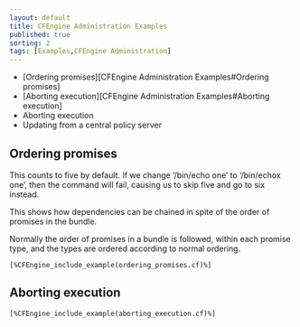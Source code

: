 ```yaml
---
layout: default
title: CFEngine Administration Examples
published: true
sorting: 2
tags: [Examples,CFEngine Administration]
---
```


* [Ordering promises][CFEngine Administration Examples#Ordering promises]
* [Aborting execution][CFEngine Administration Examples#Aborting execution]
* Aborting execution
* Updating from a central policy server

## Ordering promises

This counts to five by default. If we change ‘/bin/echo one’ to ‘/bin/echox one’, then the command will fail, causing us to skip five and go to six instead.

This shows how dependencies can be chained in spite of the order of promises in the bundle.

Normally the order of promises in a bundle is followed, within each promise type, and the types are ordered according to normal ordering.

```cf3
[%CFEngine_include_example(ordering_promises.cf)%]
```
## Aborting execution ##

```cf3
[%CFEngine_include_example(aborting_execution.cf)%]
```